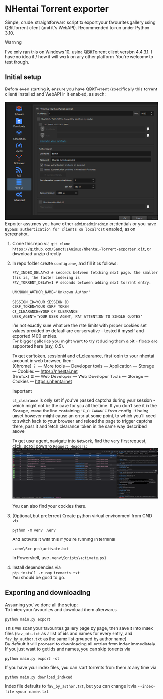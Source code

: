 # NHentai Torrent exporter
Simple, crude, straightforward script to export your favourites gallery using QBitTorrent client (and it's WebAPI).
Recommended to run under Python 3.10.

> [!WARNING]  
> I've only ran this on Windows 10, using QBitTorrent client version 4.4.3.1. I have no idea if / how it will work on any other platform. You're welcome to test though.

## Initial setup
Before even starting it, ensure you have QBitTorrent (specifically this torrent client) installed and WebAPI in it enabled, as such:  

![img.png](img.png)
Exporter assumes you have either `admin`:`adminadmin` credentials or you have `Bypass authentication for clients on localhost` enabled, as on screenshot.

1. Clone this repo via `git clone https://github.com/SanctusAnimus/Nhentai-Torrent-exporter.git`, or download-unzip directly
2. In repo folder create `config.env`, and fill it as follows:
    ```env
    FAV_INDEX_DELAY=2 # seconds between fetching next page. the smaller this is, the faster indexing is
    FAV_TORRENT_DELAY=1 # seconds between adding next torrent entry. 
    
    UNKNOWN_AUTHOR_NAME='Unknown Author'
    
    SESSION_ID=YOUR SESSION ID
    CSRF_TOKEN=YOUR CSRF TOKEN
    CF_CLEARANCE=YOUR CF CLEARANCE
    USER_AGENT='YOUR USER AGENT, PAY ATTENTION TO SINGLE QUOTES'
    ```
    I'm not exactly sure what are the rate limits with proper cookies set, values provided by default are conservative - tested it myself and exported 1400 entries.  
    For bigger galleries you might want to try reducing them a bit - floats are supported here (say, 0.5).
    
    To get csrftoken, sessionid and cf_clearance, first login to your nhentai account in web browser, then:  
    (Chrome) ⋮ — More tools — Developer tools — Application — Storage — Cookies — https://nhentai.net  
    (Firefox) ☰ — Web Developer — Web Developer Tools — Storage — Cookies — https://nhentai.net  

    > [!IMPORTANT]  
    > `cf_clearance` is only set if you've passed captcha during your session - which might not be the case for you all the time.
    > If you don't see it in the Storage, erase the line containing `CF_CLEARANCE` from config. 
    > It being unset however might cause an error at some point, to which you'll need to switch back to your browser and reload the page to trigger captcha there, pass it and fetch clearance token in the same way described above

    To get user agent, navigate into `Network`, find the very first request, click, scroll down to `Request Headers`:  
    ![img_1.png](img_1.png)

    You can also find your cookies there.

3. (Optional, but preferred) Create python virtual environment from CMD via
    ```
    python -m venv .venv
    ```
    And activate it with this if you're running in terminal
    ```
    .venv\Scripts\activate.bat
    ```
    In Powershell, use `.venv\Scripts\activate.ps1`  

4. Install dependencies via  
```pip install -r requirements.txt```  
You should be good to go.

## Exporting and downloading
Assuming you've done all the setup:  
To index your favourites and download them afterwards  
```
python main.py export
```
This will scan your favourites gallery page by page, then save it into index files (`fav_ids.txt` as a list of ids and names for every entry, and `fav_by_author.txt` as the same list grouped by author name)  
By default it will proceed to downloading all entries from index immediately.  
If you just want to get ids and names, you can skip torrents via  
```
python main.py export -st
```

If you have your index files, you can start torrents from them at any time via
```
python main.py download_indexed
```

Index file defaults to `fav_by_author.txt`, but you can change it via `--index-file <your name>.txt`

